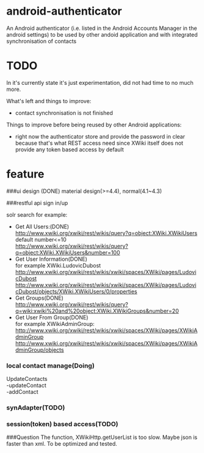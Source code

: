 # android-authenticator

An Android authenticator (i.e. listed in the Android Accounts Manager in the android settings) to be used by other andoid application and with integrated synchronisation of contacts

# TODO

In it's currently state it's just experimentation, did not had time to no much more.

What's left and things to improve:

* contact synchronisation is not finished

Things to improve before being reused by other Android applications:

* right now the authenticator store and provide the password in clear because that's what REST access need since XWiki itself does not provide any token based access by default


# feature
###ui design (DONE)
material design(>=4.4), normal(4.1~4.3)

###restful api 
sign in/up

solr search for example:

* Get All Users:(DONE)   
http://www.xwiki.org/xwiki/rest/wikis/query?q=object:XWiki.XWikiUsers   
default number<=10   
http://www.xwiki.org/xwiki/rest/wikis/query?q=object:XWiki.XWikiUsers&number=100   
* Get User Information(DONE)   
for example XWiki.LudovicDubost    
http://www.xwiki.org/xwiki/rest/wikis/xwiki/spaces/XWiki/pages/LudovicDubost   
http://www.xwiki.org/xwiki/rest/wikis/xwiki/spaces/XWiki/pages/LudovicDubost/objects/XWiki.XWikiUsers/0/properties   
* Get Groups(DONE)   
http://www.xwiki.org/xwiki/rest/wikis/query?q=wiki:xwiki%20and%20object:XWiki.XWikiGroups&number=20   
* Get User From Group(DONE)   
for example XWikiAdminGroup:
http://www.xwiki.org/xwiki/rest/wikis/xwiki/spaces/XWiki/pages/XWikiAdminGroup  
http://www.xwiki.org/xwiki/rest/wikis/xwiki/spaces/XWiki/pages/XWikiAdminGroup/objects   

### local contact manage(Doing)
UpdateContacts    
  -updateContact    
  -addContact    
### synAdapter(TODO)
### session(token) based access(TODO)

###Question
The function, XWikiHttp.getUserList is too slow. Maybe json is faster than xml. To be optimized and tested.